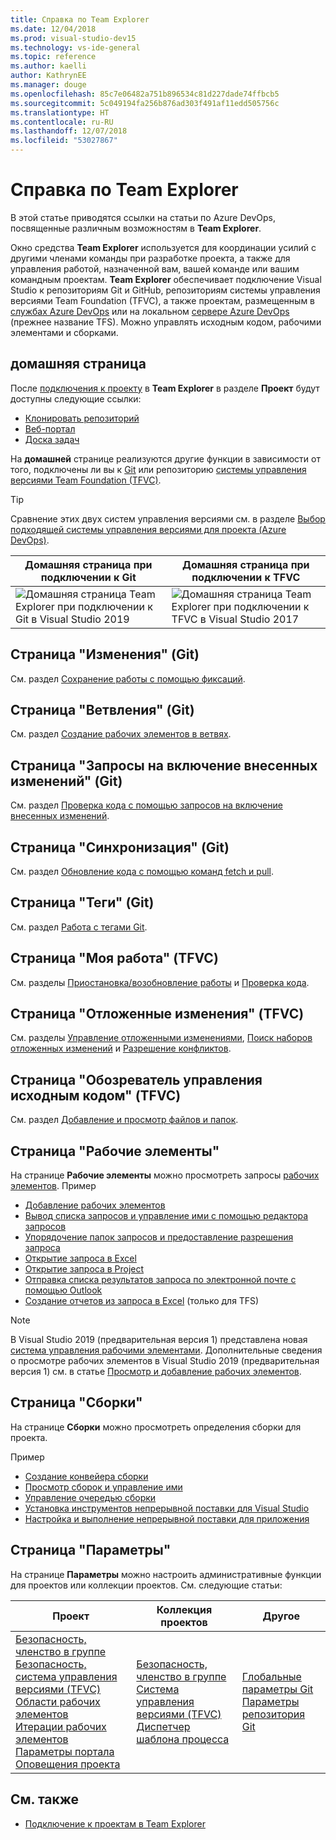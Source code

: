 ```yaml
---
title: Справка по Team Explorer
ms.date: 12/04/2018
ms.prod: visual-studio-dev15
ms.technology: vs-ide-general
ms.topic: reference
ms.author: kaelli
author: KathrynEE
ms.manager: douge
ms.openlocfilehash: 85c7e06482a751b896534c81d227dade74ffbcb5
ms.sourcegitcommit: 5c049194fa256b876ad303f491af11edd505756c
ms.translationtype: HT
ms.contentlocale: ru-RU
ms.lasthandoff: 12/07/2018
ms.locfileid: "53027867"
---
```

# <a name="team-explorer-reference"></a>Справка по Team Explorer

В этой статье приводятся ссылки на статьи по Azure DevOps, посвященные различным возможностям в **Team Explorer**.

Окно средства **Team Explorer** используется для координации усилий с другими членами команды при разработке проекта, а также для управления работой, назначенной вам, вашей команде или вашим командным проектам. **Team Explorer** обеспечивает подключение Visual Studio к репозиториям Git и GitHub, репозиториям системы управления версиями Team Foundation (TFVC), а также проектам, размещенным в [службах Azure DevOps](/azure/devops/user-guide/what-is-azure-devops-services) или на локальном [сервере Azure DevOps](/tfs/index) (прежнее название TFS). Можно управлять исходным кодом, рабочими элементами и сборками.

## <a name="home-page"></a>домашняя страница

После [подключения к проекту](../connect-team-project.md) в **Team Explorer** в разделе **Проект** будут доступны следующие ссылки:

- [Клонировать репозиторий](/azure/devops/repos/git/clone)
- [Веб-портал](/azure/devops/project/navigation/index)
- [Доска задач](/azure/devops/boards/sprints/task-board)

На **домашней** странице реализуются другие функции в зависимости от того, подключены ли вы к [Git](/azure/devops/repos/git/gitquickstart?view=vsts&tabs=visual-studio) или репозиторию [системы управления версиями Team Foundation (TFVC)](/azure/devops/repos/tfvc/overview).

> [!TIP]
> Сравнение этих двух систем управления версиями см. в разделе [Выбор подходящей системы управления версиями для проекта (Azure DevOps)](/azure/devops/repos/tfvc/comparison-git-tfvc).

| **Домашняя** страница при подключении к Git | **Домашняя** страница при подключении к TFVC |
| - | - |
| ![Домашняя страница Team Explorer при подключении к Git в Visual Studio 2019](media/team-explorer-reference/team-explorer-git.png) | ![Домашняя страница Team Explorer при подключении к TFVC в Visual Studio 2017](media/team-explorer-reference/team-explorer-tfvc.png) |

## <a name="changes-page-git"></a>Страница "Изменения" (Git)

См. раздел [Сохранение работы с помощью фиксаций](/azure/devops/repos/git/commits).

## <a name="branches-page-git"></a>Страница "Ветвления" (Git)

См. раздел [Создание рабочих элементов в ветвях](/azure/devops/repos/git/branches).

## <a name="pull-requests-page-git"></a>Страница "Запросы на включение внесенных изменений" (Git)

См. раздел [Проверка кода с помощью запросов на включение внесенных изменений](/azure/devops/repos/git/pullrequest).

## <a name="sync-page-git"></a>Страница "Синхронизация" (Git)

См. раздел [Обновление кода с помощью команд fetch и pull](/azure/devops/repos/git/pulling).

## <a name="tags-page-git"></a>Страница "Теги" (Git)

См. раздел [Работа с тегами Git](/azure/devops/repos/git/git-tags).

## <a name="my-work-page-tfvc"></a>Страница "Моя работа" (TFVC)

См. разделы [Приостановка/возобновление работы](/azure/devops/repos/tfvc/suspend-your-work-manage-your-shelvesets) и [Проверка кода](/azure/devops/repos/tfvc/day-life-alm-developer-suspend-work-fix-bug-conduct-code-review).

## <a name="pending-changes-page-tfvc"></a>Страница "Отложенные изменения" (TFVC)

См. разделы [Управление отложенными изменениями](/azure/devops/repos/tfvc/develop-code-manage-pending-changes), [Поиск наборов отложенных изменений](/azure/devops/repos/tfvc/suspend-your-work-manage-your-shelvesets) и [Разрешение конфликтов](/azure/devops/repos/tfvc/resolve-team-foundation-version-control-conflicts).

## <a name="source-control-explorer-page-tfvc"></a>Страница "Обозреватель управления исходным кодом" (TFVC)

См. раздел [Добавление и просмотр файлов и папок](/azure/devops/repos/tfvc/add-files-server).

## <a name="work-items-page"></a>Страница "Рабочие элементы"

На странице **Рабочие элементы** можно просмотреть запросы [рабочих элементов](/azure/devops/boards/work-items/about-work-items). Пример

- [Добавление рабочих элементов](/azure/devops/boards/backlogs/add-work-items)
- [Вывод списка запросов и управление ими с помощью редактора запросов](/azure/devops/boards/queries/using-queries)
- [Упорядочение папок запросов и предоставление разрешения запроса](/azure/devops/boards/queries/set-query-permissions)
- [Открытие запроса в Excel](/azure/devops/boards/backlogs/office/bulk-add-modify-work-items-excel)
- [Открытие запроса в Project](/azure/devops/boards/backlogs/office/create-your-backlog-tasks-using-project)
- [Отправка списка результатов запроса по электронной почте с помощью Outlook](/azure/devops/boards/queries/share-plans)
- [Создание отчетов из запроса в Excel](/azure/devops/report/excel/create-status-and-trend-excel-reports) (только для TFS)

> [!NOTE]
> В Visual Studio 2019 (предварительная версия 1) представлена новая [система управления рабочими элементами](/azure/devops/boards/work-items/set-work-item-experience-vs). Дополнительные сведения о просмотре рабочих элементов в Visual Studio 2019 (предварительная версия 1) см. в статье [Просмотр и добавление рабочих элементов](/azure/devops/boards/work-items/view-add-work-items).

## <a name="builds-page"></a>Страница "Сборки"

На странице **Сборки** можно просмотреть определения сборки для проекта.

Пример

- [Создание конвейера сборки](/azure/devops/pipelines/tasks/index)
- [Просмотр сборок и управление ими](/azure/devops/pipelines/overview)
- [Управление очередью сборки](/azure/devops/pipelines/agents/pools-queues)
- [Установка инструментов непрерывной поставки для Visual Studio](/azure/devops/pipelines/apps/cd/azure/aspnet-core-to-acr#install-continuous-delivery-cd-tools-for-visual-studio-2017)
- [Настройка и выполнение непрерывной поставки для приложения](/azure/devops/pipelines/apps/cd/azure/aspnet-core-to-acr#configure-and-execute-continuous-delivery-cd-for-your-app)

## <a name="settings-page"></a>Страница "Параметры"

На странице **Параметры** можно настроить административные функции для проектов или коллекции проектов. См. следующие статьи:

| Проект | Коллекция проектов | Другое |
| - | - | - |
| [Безопасность, членство в группе](/azure/devops/organizations/security/set-project-collection-level-permissions)<br/>[Безопасность, система управления версиями (TFVC)](/azure/devops/organizations/security/set-git-tfvc-repository-permissions)<br/>[Области рабочих элементов](/azure/devops/organizations/settings/set-area-paths)<br/>[Итерации рабочих элементов](/azure/devops/organizations/settings/set-iteration-paths-sprints)<br/>[Параметры портала](/azure/devops/report/sharepoint-dashboards/configure-or-add-a-project-portal)<br/>[Оповещения проекта](/azure/devops/notifications/howto-manage-team-notifications) | [Безопасность, членство в группе](/azure/devops/organizations/security/set-project-collection-level-permissions)<br/>[Система управления версиями (TFVC)](/azure/devops/repos/tfvc/decide-between-using-local-server-workspace)<br/>[Диспетчер шаблона процесса](/azure/devops/boards/work-items/guidance/manage-process-templates) | [Глобальные параметры Git](/azure/devops/repos/git/git-config)<br/>[Параметры репозитория Git](/azure/devops/repos/git/git-config) |

## <a name="see-also"></a>См. также

- [Подключение к проектам в Team Explorer](../../ide/connect-team-project.md)